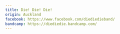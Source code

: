 ```yaml
---
title: Die! Die! Die!
origin: Auckland
facebook: https://www.facebook.com/diediedieband/
bandcamp: https://diediedie.bandcamp.com/
---
```

